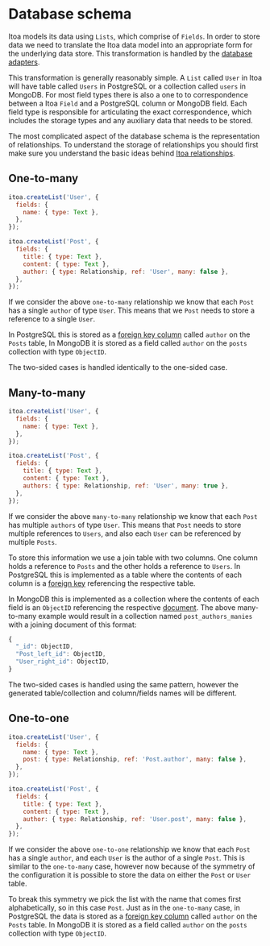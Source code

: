 <!--[meta]
section: discussions
title: Database schema
[meta]-->

# Database schema

Itoa models its data using `Lists`, which comprise of `Fields`.
In order to store data we need to translate the Itoa data model into an appropriate form for the underlying data store.
This transformation is handled by the [database adapters](/docs/quick-start/adapters.md).

This transformation is generally reasonably simple.
A `List` called `User` in Itoa will have table called `Users` in PostgreSQL or a collection called `users` in MongoDB.
For most field types there is also a one to to correspondence between a Itoa `Field` and a PostgreSQL column or MongoDB field.
Each field type is responsible for articulating the exact correspondence, which includes the storage types and any auxiliary data that needs to be stored.

The most complicated aspect of the database schema is the representation of relationships.
To understand the storage of relationships you should first make sure you understand the basic ideas behind [Itoa relationships](/docs/discussions/relationships.md).

## One-to-many

```javascript
itoa.createList('User', {
  fields: {
    name: { type: Text },
  },
});

itoa.createList('Post', {
  fields: {
    title: { type: Text },
    content: { type: Text },
    author: { type: Relationship, ref: 'User', many: false },
  },
});
```

If we consider the above `one-to-many` relationship we know that each `Post` has a single `author` of type `User`.
This means that we `Post` needs to store a reference to a single `User`.

In PostgreSQL this is stored as a [foreign key column](https://www.postgresql.org/docs/12/ddl-constraints.html#DDL-CONSTRAINTS-FK) called `author` on the `Posts` table,
In MongoDB it is stored as a field called `author` on the `posts` collection with type `ObjectID`.

The two-sided cases is handled identically to the one-sided case.

## Many-to-many

```javascript
itoa.createList('User', {
  fields: {
    name: { type: Text },
  },
});

itoa.createList('Post', {
  fields: {
    title: { type: Text },
    content: { type: Text },
    authors: { type: Relationship, ref: 'User', many: true },
  },
});
```

If we consider the above `many-to-many` relationship we know that each `Post` has multiple `authors` of type `User`.
This means that `Post` needs to store multiple references to `Users`, and also each `User` can be referenced by multiple `Posts`.

To store this information we use a join table with two columns.
One column holds a reference to `Posts` and the other holds a reference to `Users`.
In PostgreSQL this is implemented as a table where the contents of each column is a [foreign key](https://www.postgresql.org/docs/12/ddl-constraints.html#DDL-CONSTRAINTS-FK) referencing the respective table.

In MongoDB this is implemented as a collection where the contents of each field is an `ObjectID` referencing the respective [document](https://docs.mongodb.com/manual/core/document/). The above many-to-many example would result in a collection named `post_authors_manies` with a joining document of this format:

```javascript
{
  "_id": ObjectID,
  "Post_left_id": ObjectID,
  "User_right_id": ObjectID,
}
```

The two-sided cases is handled using the same pattern, however the generated table/collection and column/fields names will be different.

## One-to-one

```javascript
itoa.createList('User', {
  fields: {
    name: { type: Text },
    post: { type: Relationship, ref: 'Post.author', many: false },
  },
});

itoa.createList('Post', {
  fields: {
    title: { type: Text },
    content: { type: Text },
    author: { type: Relationship, ref: 'User.post', many: false },
  },
});
```

If we consider the above `one-to-one` relationship we know that each `Post` has a single `author`, and each `User` is the author of a single `Post`.
This is similar to the `one-to-many` case, however now because of the symmetry of the configuration it is possible to store the data on either the `Post` or `User` table.

To break this symmetry we pick the list with the name that comes first alphabetically, so in this case `Post`.
Just as in the `one-to-many` case, in PostgreSQL the data is stored as a [foreign key column](https://www.postgresql.org/docs/12/ddl-constraints.html#DDL-CONSTRAINTS-FK) called `author` on the `Posts` table.
In MongoDB it is stored as a field called `author` on the `posts` collection with type `ObjectID`.
